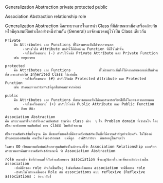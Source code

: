 Generalization Abstraction
    private 
    protected 
    public

Association Abstraction 
    relationship 
    role

Generalization Abstraction
คือกระบวนการในการนํา Class ที่มีลักษณะเหมือนหรือคล้ายกันหรือมีคุณสมบัติอย่างใดอย่างหนึ่งร่วมกัน (General) มาจัดหมวดหมู่ไว ้เป็น Class เดียวกัน 

    Private
        คือ Attributes และ Functions ที่ไม่สามารถเห็นได้จากภายนอก
            -การเข ้าถึง Attribute เหล่านี้ได้ต้องผ่าน Function ที่มีไว ้เท่านั้น
            -จะใช้เครื่องหมาย (-) กํากับไว ้หน้า Private Attribute และ Private Function
        เช่น อายุของคน

    protected 
        คือ Attributes และ Functions             ที่ไม่สามารถเห็นได้ได้จากภายนอกแต่เป็นส่วนที่สามารถส่งต่อให้ Inherited Class ได้เท่านั้น
            -จะใช้เครื่องหมาย (#) กํากับไว้หน้า Protected Attribute และ Protected Function
        เช่น ลักษณะทางกรรมพันธ์ที่ลูกสืบทอดมาจากพ่อแม่
    
    public 
        คือ Attributes และ Functions ที่สามารถมองเห็นได้และสามารถเรียกใช้ได้โดยตรงจากภายนอก
            -จะใชเครื่องหมาย ้ (+) กํากับไว ้หน้า Public Attribute และ Public Function
        เช่น สีผม สีผิว

    Association Abstraction
    คือ กระบวนการในการสร้างความสัมพันธ์ ระหว่าง class ต่าง  ๆ ใน Problem domain ที่เราสนใจ โดยเป็นการอธิบายความสัมพันธ์ ของ class ในเชิงกิจกรรม

    เป็นความสัมพันธ์ขั้นพื้นฐาน คือ สิ่งของทั้งสองสิ่งที่มีความสัมพันธ์กันเป็นสิ่งที่มีความสำคัญเท่าเทียมกัน ไม่ใช่องค์ประกอบของกันเช่น คนเป็นเจ้าของรถยนต์  แม่มีลูก  สามีรักภรรยา  ดินสออยู่ในกระเป๋า

    ในทาง OO เรียกความสัมพันธ์เรียกความสัมพันธ์ในลักษณะนี้ว่า Association Relationship และเรียกกระบวนการค้นหาความสัมพันธ์ลักษณะนี้ ว่า Association Abstraction

    role หมายถึง ชื่อที่กําหนดให้กับด้านปลายของ association ซึ่งระบุวิธีการในการที่คลาสมีส่วนร่วมใน association
        -ปกติชื่อของ role มักเกิดขึ้นเป็นคู่ (เช่นทั้งสองด้านของ association จะมีชื่อของ role
        -บังคับให ้กําหนดชื่อของ Role กับ associations แบบ reflexive (Reflexive associations : ย้อนกลับ)

